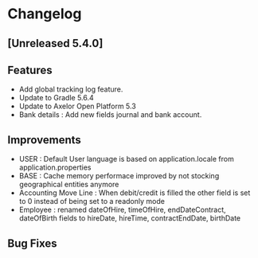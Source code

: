 # Changelog
## [Unreleased 5.4.0]
## Features
- Add global tracking log feature.
- Update to Gradle 5.6.4
- Update to Axelor Open Platform 5.3
- Bank details : Add new fields journal and bank account.

## Improvements
- USER : Default User language is based on application.locale from application.properties
- BASE : Cache memory performace improved by not stocking geographical entities anymore
- Accounting Move Line : When debit/credit is filled the other field is set to 0 instead of being set to a readonly mode
- Employee : renamed dateOfHire, timeOfHire, endDateContract, dateOfBirth fields to hireDate, hireTime, contractEndDate, birthDate

## Bug Fixes